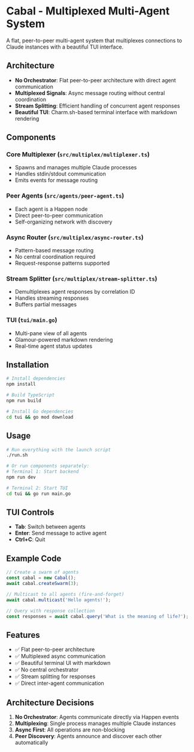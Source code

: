 # Cabal - Multiplexed Multi-Agent System

A flat, peer-to-peer multi-agent system that multiplexes connections to Claude instances with a beautiful TUI interface.

## Architecture

- **No Orchestrator**: Flat peer-to-peer architecture with direct agent communication
- **Multiplexed Signals**: Async message routing without central coordination
- **Stream Splitting**: Efficient handling of concurrent agent responses
- **Beautiful TUI**: Charm.sh-based terminal interface with markdown rendering

## Components

### Core Multiplexer (`src/multiplex/multiplexer.ts`)
- Spawns and manages multiple Claude processes
- Handles stdin/stdout communication
- Emits events for message routing

### Peer Agents (`src/agents/peer-agent.ts`)
- Each agent is a Happen node
- Direct peer-to-peer communication
- Self-organizing network with discovery

### Async Router (`src/multiplex/async-router.ts`)
- Pattern-based message routing
- No central coordination required
- Request-response patterns supported

### Stream Splitter (`src/multiplex/stream-splitter.ts`)
- Demultiplexes agent responses by correlation ID
- Handles streaming responses
- Buffers partial messages

### TUI (`tui/main.go`)
- Multi-pane view of all agents
- Glamour-powered markdown rendering
- Real-time agent status updates

## Installation

```bash
# Install dependencies
npm install

# Build TypeScript
npm run build

# Install Go dependencies
cd tui && go mod download
```

## Usage

```bash
# Run everything with the launch script
./run.sh

# Or run components separately:
# Terminal 1: Start backend
npm run dev

# Terminal 2: Start TUI
cd tui && go run main.go
```

## TUI Controls

- **Tab**: Switch between agents
- **Enter**: Send message to active agent
- **Ctrl+C**: Quit

## Example Code

```typescript
// Create a swarm of agents
const cabal = new Cabal();
await cabal.createSwarm(3);

// Multicast to all agents (fire-and-forget)
await cabal.multicast('Hello agents!');

// Query with response collection
const responses = await cabal.query('What is the meaning of life?');
```

## Features

- ✅ Flat peer-to-peer architecture
- ✅ Multiplexed async communication
- ✅ Beautiful terminal UI with markdown
- ✅ No central orchestrator
- ✅ Stream splitting for responses
- ✅ Direct inter-agent communication

## Architecture Decisions

1. **No Orchestrator**: Agents communicate directly via Happen events
2. **Multiplexing**: Single process manages multiple Claude instances
3. **Async First**: All operations are non-blocking
4. **Peer Discovery**: Agents announce and discover each other automatically